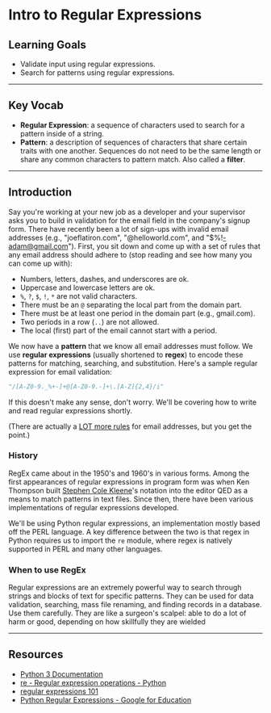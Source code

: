 # Intro to Regular Expressions

## Learning Goals

- Validate input using regular expressions.
- Search for patterns using regular expressions.

***

## Key Vocab

- **Regular Expression**: a sequence of characters used to search for a pattern
inside of a string.
- **Pattern**: a description of sequences of characters that share certain
traits with one another. Sequences do not need to be the same length or share
any common characters to pattern match. Also called a **filter**.

***

## Introduction

Say you're working at your new job as a developer and your supervisor asks you
to build in validation for the email field in the company's signup form. There
have recently been a lot of sign-ups with invalid email addresses (e.g.,
"joeflatiron.com", "@helloworld.com", and "$%!-adam@gmail.com"). First, you sit
down and come up with a set of rules that any email address should adhere to
(stop reading and see how many you can come up with):

- Numbers, letters, dashes, and underscores are ok.
- Uppercase and lowercase letters are ok.
- `%`, `?`, `$`, `!`, `*` are not valid characters.
- There must be an `@` separating the local part from the domain part.
- There must be at least one period in the domain part (e.g., gmail.com).
- Two periods in a row (`..`) are not allowed.
- The local (first) part of the email cannot start with a period.

We now have a **pattern** that we know all email addresses must follow. We use
**regular expressions** (usually shortened to **regex**) to encode these
patterns for matching, searching, and substitution. Here's a sample regular
expression for email validation:

```py
"/[A-Z0-9._%+-]+@[A-Z0-9.-]+\.[A-Z]{2,4}/i"
```

If this doesn't make any sense, don't worry. We'll be covering how to write and
read regular expressions shortly.

(There are actually a
[LOT more rules](https://en.wikipedia.org/wiki/Email_address#Domain_part) for
email addresses, but you get the point.)

### History

RegEx came about in the 1950's and 1960's in various forms. Among the first
appearances of regular expressions in program form was when Ken Thompson built
[Stephen Cole Kleene](https://en.wikipedia.org/wiki/Stephen_Cole_Kleene)'s
notation into the editor QED as a means to match patterns in text files.
Since then, there have been various implementations of regular expressions
developed.

We'll be using Python regular expressions, an implementation mostly based off
the PERL language. A key difference between the two is that regex in Python
requires us to import the `re` module, where regex is natively supported in
PERL and many other languages.

### When to use RegEx

Regular expressions are an extremely powerful way to search through strings and
blocks of text for specific patterns. They can be used for data validation,
searching, mass file renaming, and finding records in a database. Use them
carefully. They are like a surgeon's scalpel: able to do a lot of harm or good,
depending on how skillfully they are wielded

***

## Resources

- [Python 3 Documentation](https://docs.python.org/3/)
- [re - Regular expression operations - Python](https://docs.python.org/3/library/re.html)
- [regular expressions 101](https://regex101.com/)
- [Python Regular Expressions - Google for Education](https://developers.google.com/edu/python/regular-expressions)
